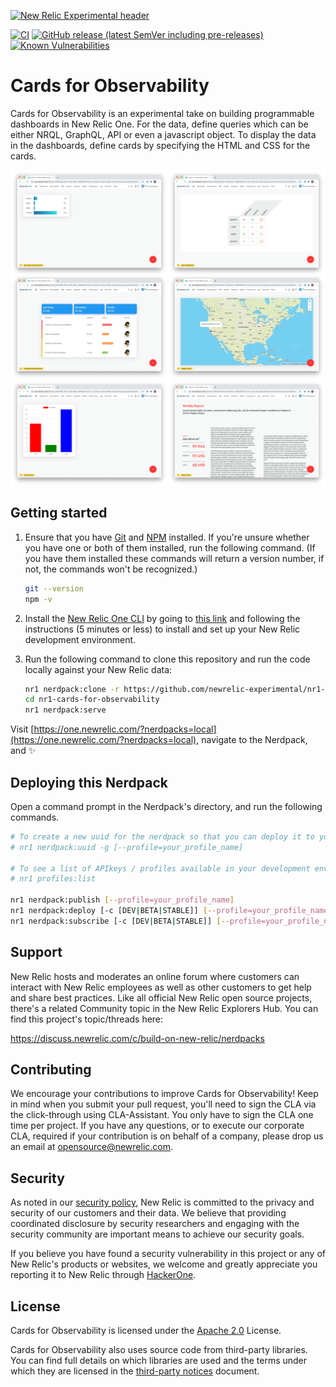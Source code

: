 [![New Relic Experimental header](https://github.com/newrelic/opensource-website/raw/master/src/images/categories/Experimental.png)](https://opensource.newrelic.com/oss-category/#new-relic-experimental)

[![CI](https://github.com/newrelic-experimental/nr1-cards-for-observability/workflows/CI/badge.svg)](https://github.com/newrelic-experimental/nr1-cards-for-observability/actions?query=workflow%3ACI) [![GitHub release (latest SemVer including pre-releases)](https://img.shields.io/github/v/release/newrelic-experimental/nr1-cards-for-observability?include_prereleases&sort=semver)](https://github.com/newrelic-experimental/nr1-cards-for-observability/releases) [![Known Vulnerabilities](https://snyk.io/test/github/newrelic-experimental/nr1-cards-for-observability/badge.svg)](https://snyk.io/test/github/newrelic-experimental/nr1-cards-for-observability)

# Cards for Observability

Cards for Observability is an experimental take on building programmable dashboards in New Relic One. For the data, define queries which can be either NRQL, GraphQL, API or even a javascript object. To display the data in the dashboards, define cards by specifying the HTML and CSS for the cards.

![dashboards collage](screenshots/dashboards-collage.png)

## Getting started

1. Ensure that you have [Git](https://git-scm.com/book/en/v2/Getting-Started-Installing-Git) and [NPM](https://www.npmjs.com/get-npm) installed. If you're unsure whether you have one or both of them installed, run the following command. (If you have them installed these commands will return a version number, if not, the commands won't be recognized.)

   ```bash
   git --version
   npm -v
   ```

2. Install the [New Relic One CLI](https://one.newrelic.com/launcher/developer-center.launcher) by going to [this link](https://one.newrelic.com/launcher/developer-center.launcher) and following the instructions (5 minutes or less) to install and set up your New Relic development environment.

3. Run the following command to clone this repository and run the code locally against your New Relic data:

   ```bash
   nr1 nerdpack:clone -r https://github.com/newrelic-experimental/nr1-cards-for-observability.git
   cd nr1-cards-for-observability
   nr1 nerdpack:serve
   ```

Visit [https://one.newrelic.com/?nerdpacks=local](https://one.newrelic.com/?nerdpacks=local), navigate to the Nerdpack, and :sparkles:

## Deploying this Nerdpack

Open a command prompt in the Nerdpack's directory, and run the following commands.

```bash
# To create a new uuid for the nerdpack so that you can deploy it to your account:
# nr1 nerdpack:uuid -g [--profile=your_profile_name]

# To see a list of APIkeys / profiles available in your development environment:
# nr1 profiles:list

nr1 nerdpack:publish [--profile=your_profile_name]
nr1 nerdpack:deploy [-c [DEV|BETA|STABLE]] [--profile=your_profile_name]
nr1 nerdpack:subscribe [-c [DEV|BETA|STABLE]] [--profile=your_profile_name]
```

## Support

New Relic hosts and moderates an online forum where customers can interact with New Relic employees as well as other customers to get help and share best practices. Like all official New Relic open source projects, there's a related Community topic in the New Relic Explorers Hub. You can find this project's topic/threads here:

https://discuss.newrelic.com/c/build-on-new-relic/nerdpacks

## Contributing
We encourage your contributions to improve Cards for Observability! Keep in mind when you submit your pull request, you'll need to sign the CLA via the click-through using CLA-Assistant. You only have to sign the CLA one time per project.
If you have any questions, or to execute our corporate CLA, required if your contribution is on behalf of a company,  please drop us an email at opensource@newrelic.com.

## Security

As noted in our [security policy](https://github.com/newrelic-experimental/nr1-cards-for-observability/security/policy), New Relic is committed to the privacy and security of our customers and their data. We believe that providing coordinated disclosure by security researchers and engaging with the security community are important means to achieve our security goals.

If you believe you have found a security vulnerability in this project or any of New Relic's products or websites, we welcome and greatly appreciate you reporting it to New Relic through [HackerOne](https://hackerone.com/newrelic).

## License
Cards for Observability is licensed under the [Apache 2.0](http://apache.org/licenses/LICENSE-2.0.txt) License.

Cards for Observability also uses source code from third-party libraries. You can find full details on which libraries are used and the terms under which they are licensed in the [third-party notices](THIRD_PARTY_NOTICES.md) document.
